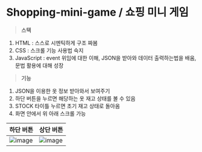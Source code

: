 # Shopping-mini-game / 쇼핑 미니 게임
> **스택**

1. HTML : 스스로 시멘틱하게 구조 짜봄
2. CSS : 스크롤 기능 사용법 숙지
3. JavaScript : event 위임에 대한 이해, JSON을 받아와 데이터 출력하는법을 배움, 문법 활용에 대해 성장

> **기능**
1. JSON을 이용한 옷 정보 받아와서 보여주기
2. 하단 버튼을 누르면 해당하는 옷 재고 상태를 볼 수 있음
3. STOCK 타이틀 누르면 초기 재고 상태로 돌아옴
4. 화면 안에서 위 아래 스크롤 가능

|하단 버튼|상단 버튼|
|--|--|
|![image](https://user-images.githubusercontent.com/68316994/173478734-88410e1f-01ef-47de-b893-b1e264bcb603.png)|![image](https://user-images.githubusercontent.com/68316994/173478956-fb10032b-5309-4ae7-a1e1-9ae9c24a7674.png)|
